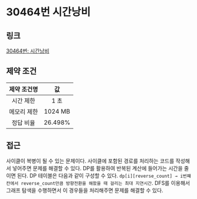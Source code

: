 # 30464번 시간낭비

## 링크

[30464번: 시간낭비](https://www.acmicpc.net/problem/30464)

## 제약 조건

| 제약 조건명 |   값    |
| :---------: | :-----: |
|  시간 제한  |  1 초   |
| 메모리 제한 | 1024 MB |
|  정답 비율  | 26.498% |

## 접근

사이클이 복병이 될 수 있는 문제이다. 사이클에 포함된 경로를 처리하는 코드를 작성해서 넣어주면 문제를 해결할 수 있다. DP를 활용하여 반복된 계산에 들어가는 시간을 줄이면 된다. DP 테이블은 다음과 같이 구성할 수 있다. `dp[i][reverse_count] → i번쨰 칸에서 reverse_count만큼 방향전환을 해왔을 때 걸리는 최대 지연시간`. DFS를 이용해서 그래프 탐색을 수행하면서 이 경우들을 처리해주면 문제를 해결할 수 있다.
